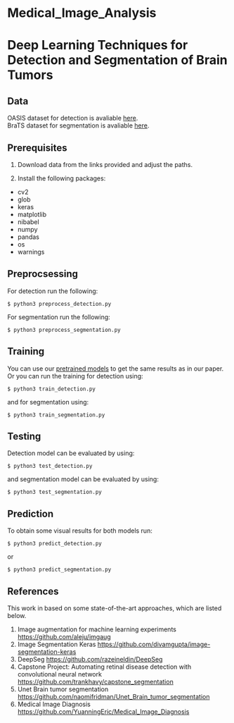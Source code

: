 # Medical_Image_Analysis
# Deep Learning Techniques for Detection and Segmentation of Brain Tumors

## Data

OASIS dataset for detection is avaliable [here](https://www.oasis-brains.org).  
BraTS dataset for segmentation is avaliable [here](https://www.oasis-brains.org).  

## Prerequisites

1. Download data from the links provided and adjust the paths.

2. Install the following packages:
* cv2
* glob
* keras
* matplotlib
* nibabel
* numpy
* pandas
* os
* warnings

## Preprocsessing

For detection run the following:

```
$ python3 preprocess_detection.py
```

For segmentation run the following:

```
$ python3 preprocess_segmentation.py
```

## Training

You can use our [pretrained models](https://drive.google.com/file/d/16Q7EYKp_lTXPVr8P6kH9EMZ-EKC9CFPb/view?usp=sharing) to get the same results as in our paper.
Or you can run the training for detection using: 

```
$ python3 train_detection.py
```
and for segmentation using:

```
$ python3 train_segmentation.py
```

## Testing

Detection model can be evaluated by using:

```
$ python3 test_detection.py
```
and segmentation model can be evaluated by using:

```
$ python3 test_segmentation.py
```

## Prediction

To obtain some visual results for both models run:

```
$ python3 predict_detection.py
```
or

```
$ python3 predict_segmentation.py
```

## References

This work in based on some state-of-the-art approaches, which are listed below.

1. Image augmentation for machine learning experiments https://github.com/aleju/imgaug
2. Image Segmentation Keras https://github.com/divamgupta/image-segmentation-keras 
3. DeepSeg https://github.com/razeineldin/DeepSeg
4. Capstone Project: Automating retinal disease detection with convolutional neural network https://github.com/trankhavy/capstone_segmentation
5. Unet Brain tumor segmentation https://github.com/naomifridman/Unet_Brain_tumor_segmentation
6. Medical Image Diagnosis https://github.com/YuanningEric/Medical_Image_Diagnosis
